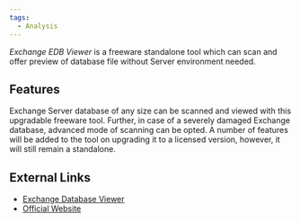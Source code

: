 ```yaml
---
tags:
  - Analysis
---
```

*Exchange EDB Viewer* is a freeware standalone tool which can scan and
offer preview of database file without Server environment needed.

## Features

Exchange Server database of any size can be scanned and viewed with this
upgradable freeware tool. Further, in case of a severely damaged
Exchange database, advanced mode of scanning can be opted. A number of
features will be added to the tool on upgrading it to a licensed
version, however, it will still remain a standalone.

## External Links

* [Exchange Database Viewer](https://www.systoolsgroup.com/exchange-edb-viewer.html)
* [Official Website](https://www.systoolsgroup.com/)
